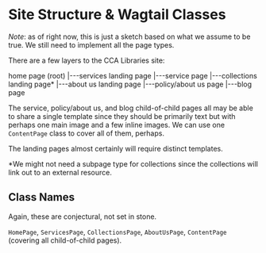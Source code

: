 # Site Structure & Wagtail Classes

_Note_: as of right now, this is just a sketch based on what we assume to be true. We still need to implement all the page types.

There are a few layers to the CCA Libraries site:

home page (root)
|---services landing page
    |---service page
|---collections landing page*
|---about us landing page
    |---policy/about us page
    |---blog page

The service, policy/about us, and blog child-of-child pages all may be able to share a single template since they should be primarily text but with perhaps one main image and a few inline images. We can use one `ContentPage` class to cover all of them, perhaps.

The landing pages almost certainly will require distinct templates.

\*We might not need a subpage type for collections since the collections will link out to an external resource.

## Class Names

Again, these are conjectural, not set in stone.

`HomePage`, `ServicesPage`, `CollectionsPage`, `AboutUsPage`, `ContentPage` (covering all child-of-child pages).
